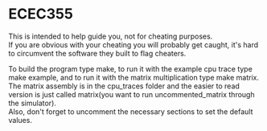 # ECEC355   
This is intended to help guide you, not for cheating purposes.   
If you are obvious with your cheating you will probably get caught, it's hard to circumvent the software they built to flag cheaters.   
   
To build the program type make, to run it with the example cpu trace type make example, and to run it with the matrix multiplication type make matrix.    
The matrix assembly is in the cpu_traces folder and the easier to read version is just called matrix(you want to run uncommented_matrix through the simulator).   
Also, don't forget to uncomment the necessary sections to set the default values.
